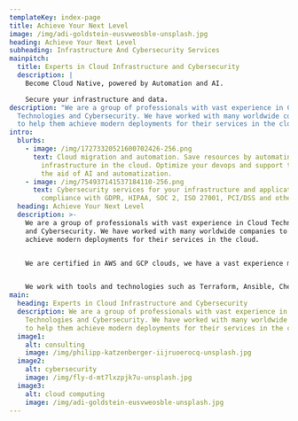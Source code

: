 ```yaml
---
templateKey: index-page
title: Achieve Your Next Level
image: /img/adi-goldstein-eusvweosble-unsplash.jpg
heading: Achieve Your Next Level
subheading: Infrastructure And Cybersecurity Services
mainpitch:
  title: Experts in Cloud Infrastructure and Cybersecurity
  description: |
    Become Cloud Native, powered by Automation and AI.

    Secure your infrastructure and data.
description: "We are a group of professionals with vast experience in Cloud
  Technologies and Cybersecurity. We have worked with many worldwide companies
  to help them achieve modern deployments for their services in the cloud.  "
intro:
  blurbs:
    - image: /img/17273320521600702426-256.png
      text: Cloud migration and automation. Save resources by automating your
        infrastructure in the cloud. Optimize your devops and support teams with
        the aid of AI and automatization.
    - image: /img/754937141537184110-256.png
      text: Cybersecurity services for your infrastructure and applications. Gain
        compliance with GDPR, HIPAA, SOC 2, ISO 27001, PCI/DSS and others.
  heading: Achieve Your Next Level
  description: >-
    We are a group of professionals with vast experience in Cloud Technologies
    and Cybersecurity. We have worked with many worldwide companies to help them
    achieve modern deployments for their services in the cloud.


    We are certified in AWS and GCP clouds, we have a vast experience migrating to modern microservices on Kubernetes and ECS.


    We work with tools and technologies such as Terraform, Ansible, Chef, Docker, Grafana, Elasticsearch, Wazuh and many more.
main:
  heading: Experts in Cloud Infrastructure and Cybersecurity
  description: We are a group of professionals with vast experience in Cloud
    Technologies and Cybersecurity. We have worked with many worldwide companies
    to help them achieve modern deployments for their services in the cloud.
  image1:
    alt: consulting
    image: /img/philipp-katzenberger-iijruoerocq-unsplash.jpg
  image2:
    alt: cybersecurity
    image: /img/fly-d-mt7lxzpjk7u-unsplash.jpg
  image3:
    alt: cloud computing
    image: /img/adi-goldstein-eusvweosble-unsplash.jpg
---
```

